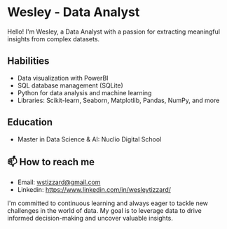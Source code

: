 # Wesley - Data Analyst 

<!--
**wesleytizzard/WesleyTizzard** is a ✨ _special_ ✨ repository because its `README.md` (this file) appears on your GitHub profile.

Here are some ideas to get you started:

- 🔭 I’m currently working on ...
- 🌱 I’m currently learning ...
- 👯 I’m looking to collaborate on ...
- 🤔 I’m looking for help with ...
- 💬 Ask me about ...
- 📫 How to reach me: ...
- 😄 Pronouns: ...
- ⚡ Fun fact: ...
-->
Hello! I'm Wesley, a Data Analyst with a passion for extracting meaningful insights from complex datasets. 

## Habilities
- Data visualization with PowerBI
- SQL database management (SQLite)
- Python for data analysis and machine learning
- Libraries: Scikit-learn, Seaborn, Matplotlib, Pandas, NumPy, and more

## Education
- Master in Data Science & AI: Nuclio Digital School

## 📫 How to reach me
- Email: wstizzard@gmail.com
- Linkedin: https://www.linkedin.com/in/wesleytizzard/

I'm committed to continuous learning and always eager to tackle new challenges in the world of data. My goal is to leverage data to drive informed decision-making and uncover valuable insights.
